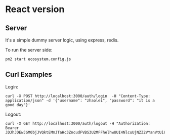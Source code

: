 # React version

## Server
It's a simple dummy server logic, using express, redis.

To run the server side:

```
pm2 start ecosystem.config.js
```

## Curl Examples
Login:

```
curl -X POST http://localhost:3000/auth/login  -H "Content-Type: application/json" -d '{"username": "zhaolei", "password": "it is a good day"}'
```

Logout:

```
curl -X GET http://localhost:3000/auth/logout -H "Authorization: Bearer JDJhJDEwJGM0bjJVQktEMmJTaHc3ZncudFVBS3U2MFFhelhwUUI4NlcuUjNZZ2VYanVtUi8uOFRlZUhH"
```
